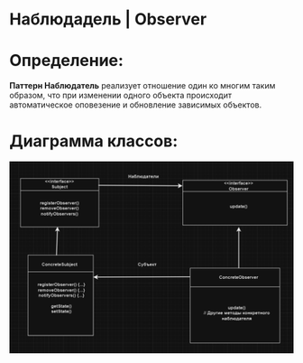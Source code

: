# Наблюдадель | Observer

# Определение: 
**Паттерн Наблюдатель** реализует отношение один ко многим таким образом, что при изменении одного объекта происходит
автоматическое оповезение и обновление зависимых объектов.

# Диаграмма классов:

![image](diagram/Observer.PNG )</h2>
